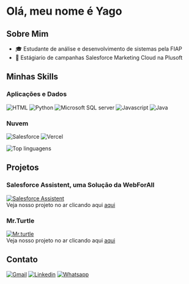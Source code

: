 # Olá, meu nome é Yago
## Sobre Mim
- :mortar_board: Estudante de análise e desenvolvimento de sistemas pela FIAP</li>
- :briefcase: Estágiario de campanhas Salesforce Marketing Cloud na Plusoft</li>
## Minhas Skills

### Aplicações e Dados
![HTML](https://img.shields.io/badge/HTML5-E34F26?style=for-the-badge&logo=html5&logoColor=white)
![Python](https://img.shields.io/badge/CSS3-1572B6?style=for-the-badge&logo=css3&logoColor=white)
![Microsoft SQL server](https://img.shields.io/badge/Microsoft_SQL_Server-CC2927?style=for-the-badge&logo=microsoft-sql-server&logoColor=white)
![Javascript](https://img.shields.io/badge/JavaScript-F7DF1E?style=for-the-badge&logo=javascript&logoColor=black)
![Java](https://img.shields.io/badge/Java-ED8B00?style=for-the-badge&logo=openjdk&logoColor=white)

### Nuvem
![Salesforce](https://img.shields.io/badge/Salesforce-00A1E0?style=for-the-badge&logo=Salesforce&logoColor=white)
![Vercel](https://img.shields.io/badge/Vercel-000000?style=for-the-badge&logo=vercel&logoColor=white)

![Top linguagens](https://github-readme-stats.vercel.app/api/top-langs/?username=yagoluucas)

## Projetos
### Salesforce Assistent, uma Solução da WebForAll
[![Salesforce Assistent](https://github-readme-stats.vercel.app/api/pin/?username=yagoluucas&repo=salesforce_web)](https://github.com/yagoluucas/salesforce_web)  
Veja nosso projeto no ar clicando aqui [aqui](https://salesforce-assistent.vercel.app/)

### Mr.Turtle
[![Mr.turtle](https://github-readme-stats.vercel.app/api/pin/?username=yagoluucas&repo=entrega-global-web)](https://github.com/yagoluucas/entrega-global-web)  
Veja nosso projeto no ar clicando aqui [aqui](https://mrturttle.vercel.app/)

## Contato
[![Gmail](https://img.shields.io/badge/Gmail-D14836?style=for-the-badge&logo=gmail&logoColor=white&link=mailto:yago543@gmail.com)](mailto:yago543@gmail.com)
[![Linkedin](https://img.shields.io/badge/LinkedIn-0077B5?style=for-the-badge&logo=linkedin&logoColor=white&link=https://www.linkedin.com/in/yago-lucas-silva/)](https://www.linkedin.com/in/yago-lucas-silva/)
[![Whatsapp](https://img.shields.io/badge/WhatsApp-25D366?style=for-the-badge&logo=whatsapp&logoColor=white)](https://api.whatsapp.com/send?phone=5511979918961&text=Ol%C3%A1%2C%20vim%20pelo%20seu%20perfil%20do%20github%20%F0%9F%98%80)




